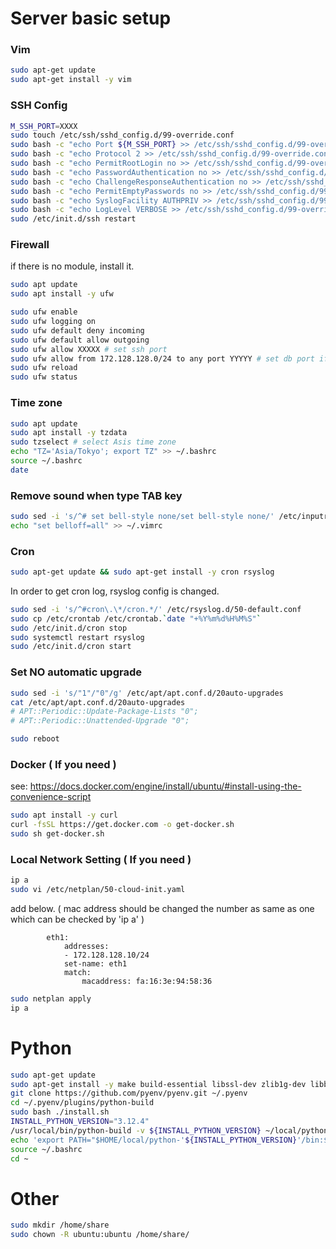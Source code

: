 # Server basic setup

### Vim

```bash
sudo apt-get update
sudo apt-get install -y vim
```

### SSH Config

```bash
M_SSH_PORT=XXXX
sudo touch /etc/ssh/sshd_config.d/99-override.conf
sudo bash -c "echo Port ${M_SSH_PORT} >> /etc/ssh/sshd_config.d/99-override.conf"
sudo bash -c "echo Protocol 2 >> /etc/ssh/sshd_config.d/99-override.conf"
sudo bash -c "echo PermitRootLogin no >> /etc/ssh/sshd_config.d/99-override.conf"
sudo bash -c "echo PasswordAuthentication no >> /etc/ssh/sshd_config.d/99-override.conf"
sudo bash -c "echo ChallengeResponseAuthentication no >> /etc/ssh/sshd_config.d/99-override.conf"
sudo bash -c "echo PermitEmptyPasswords no >> /etc/ssh/sshd_config.d/99-override.conf"
sudo bash -c "echo SyslogFacility AUTHPRIV >> /etc/ssh/sshd_config.d/99-override.conf"
sudo bash -c "echo LogLevel VERBOSE >> /etc/ssh/sshd_config.d/99-override.conf"
sudo /etc/init.d/ssh restart
```

### Firewall

if there is no module, install it.

```bash
sudo apt update
sudo apt install -y ufw
```

```bash
sudo ufw enable
sudo ufw logging on
sudo ufw default deny incoming
sudo ufw default allow outgoing
sudo ufw allow XXXXX # set ssh port
sudo ufw allow from 172.128.128.0/24 to any port YYYYY # set db port if you need
sudo ufw reload
sudo ufw status
```

### Time zone

```bash
sudo apt update
sudo apt install -y tzdata
sudo tzselect # select Asis time zone
echo "TZ='Asia/Tokyo'; export TZ" >> ~/.bashrc
source ~/.bashrc
date
```

### Remove sound when type TAB key

```bash
sudo sed -i 's/^# set bell-style none/set bell-style none/' /etc/inputrc
echo "set belloff=all" >> ~/.vimrc
```

### Cron

```bash
sudo apt-get update && sudo apt-get install -y cron rsyslog
```

In order to get cron log, rsyslog config is changed.

```bash
sudo sed -i 's/^#cron\.\*/cron.*/' /etc/rsyslog.d/50-default.conf
sudo cp /etc/crontab /etc/crontab.`date "+%Y%m%d%H%M%S"`
sudo /etc/init.d/cron stop
sudo systemctl restart rsyslog
sudo /etc/init.d/cron start
```

### Set NO automatic upgrade

```bash
sudo sed -i 's/"1"/"0"/g' /etc/apt/apt.conf.d/20auto-upgrades
cat /etc/apt/apt.conf.d/20auto-upgrades
# APT::Periodic::Update-Package-Lists "0";
# APT::Periodic::Unattended-Upgrade "0";
```

```bash
sudo reboot
```

### Docker ( If you need )

see: https://docs.docker.com/engine/install/ubuntu/#install-using-the-convenience-script

```bash
sudo apt install -y curl
curl -fsSL https://get.docker.com -o get-docker.sh
sudo sh get-docker.sh
```

### Local Network Setting ( If you need )

```bash
ip a
sudo vi /etc/netplan/50-cloud-init.yaml
```

add below. ( mac address should be changed the number as same as one which can be checked by 'ip a' )

```
        eth1:
            addresses:
            - 172.128.128.10/24
            set-name: eth1
            match:
                macaddress: fa:16:3e:94:58:36
```

```bash
sudo netplan apply
ip a
```

# Python

```bash
sudo apt-get update
sudo apt-get install -y make build-essential libssl-dev zlib1g-dev libbz2-dev libreadline-dev libsqlite3-dev wget curl llvm libncurses5-dev libncursesw5-dev xz-utils tk-dev libffi-dev liblzma-dev git iputils-ping net-tools vim cron rsyslog
git clone https://github.com/pyenv/pyenv.git ~/.pyenv
cd ~/.pyenv/plugins/python-build
sudo bash ./install.sh
INSTALL_PYTHON_VERSION="3.12.4"
/usr/local/bin/python-build -v ${INSTALL_PYTHON_VERSION} ~/local/python-${INSTALL_PYTHON_VERSION}
echo 'export PATH="$HOME/local/python-'${INSTALL_PYTHON_VERSION}'/bin:$PATH"' >> ~/.bashrc
source ~/.bashrc
cd ~
```

# Other

```bash
sudo mkdir /home/share
sudo chown -R ubuntu:ubuntu /home/share/
```
